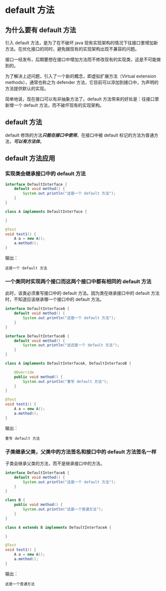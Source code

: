 # default 方法

## 为什么要有 default 方法

引入 default 方法，是为了在不破坏 java 现有实现架构的情况下往接口里增加新方法。在优化接口的同时，避免跟现有的实现架构出现不兼容的问题。

接口一经发布，后期要想在接口中增加方法而不修改现有的实现类，这是不可能做到的。

为了解决上述问题，引入了一个新的概念，即虚拟扩展方法（Virtual extension methods），通常也称之为 defender 方法，它目前可以添加到接口中，为声明的方法提供默认的实现。

简单地说，现在接口可以有非抽象方法了。default 方法带来的好处是：往接口里新增一个 default 方法，而不破坏现有的实现架构。

## default 方法

default 修饰的方法***只能在接口中使用***，在接口中被 default 标记的方法为普通方法，***可以有方法体***。

## default 方法应用

### 实现类会继承接口中的 default 方法

```java
interface DefaultInterface {
    default void method() {
        System.out.println("这是一个 default 方法");
    }
}

class A implements DefaultInterface {

}
```


```java
@Test
void test1() {
    A a = new A();
    a.method();
}
```

输出：

```
这是一个 default 方法
```

### 一个类同时实现两个接口而这两个接口中都有相同的 default 方法

此时，该类必须重写接口中的 default 方法。因为类在继承接口中的 default 方法时，不知道应该继承哪一个接口中的 default 方法。

```java
interface DefaultInterfaceA {
    default void method() {
        System.out.println("这是一个 default 方法");
    }
}

interface DefaultInterfaceB {
    default void method() {
        System.out.println("这还是一个 default 方法");
    }
}

class A implements DefaultInterfaceA, DefaultInterfaceB {

    @Override
    public void method() {
        System.out.println("重写 default 方法");
    }
}
```

```java
@Test
void test1() {
    A a = new A();
    a.method();
}
```

输出：

```
重写 default 方法
```

### 子类继承父类，父类中的方法签名和接口中的 default 方法签名一样

子类会继承父类的方法，而不是继承接口中的方法。

```java
interface DefaultInterfaceA {
    default void method() {
        System.out.println("这是一个 default 方法");
    }
}

class B {
    public void method() {
        System.out.println("这是一个普通方法");
    }
}

class A extends B implements DefaultInterfaceA {

}
```

```java
@Test
void test1() {
    A a = new A();
    a.method();
}
```

输出：

```
这是一个普通方法
```
